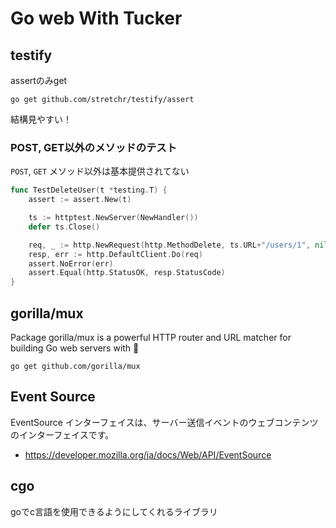 # Go web With Tucker

## testify
assertのみget
```shell
go get github.com/stretchr/testify/assert
```
結構見やすい！

### POST, GET以外のメソッドのテスト

`POST`, `GET` メソッド以外は基本提供されてない

```go
func TestDeleteUser(t *testing.T) {
	assert := assert.New(t)

	ts := httptest.NewServer(NewHandler())
	defer ts.Close()

	req, _ := http.NewRequest(http.MethodDelete, ts.URL+"/users/1", nil)
	resp, err := http.DefaultClient.Do(req)
	assert.NoError(err)
	assert.Equal(http.StatusOK, resp.StatusCode)
}
```


## gorilla/mux
Package gorilla/mux is a powerful HTTP router and URL matcher for building Go web servers with 🦍
```shell
go get github.com/gorilla/mux
```

## Event Source
EventSource インターフェイスは、サーバー送信イベントのウェブコンテンツのインターフェイスです。

- https://developer.mozilla.org/ja/docs/Web/API/EventSource

## cgo
goでc言語を使用できるようにしてくれるライブラリ
